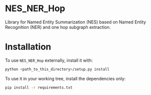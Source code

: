 # NES_NER_Hop

Library for Named Entity Summarization (NES) based on Named Entity Recognition (NER) and
one hop subgraph extraction.

# Installation

To use `NES_NER_Hop` externally, install it with:

```bash
python <path_to_this_directory>/setup.py install
```

To use it in your working tree, install the dependencies only:

```bash
pip install -r requirements.txt
```
